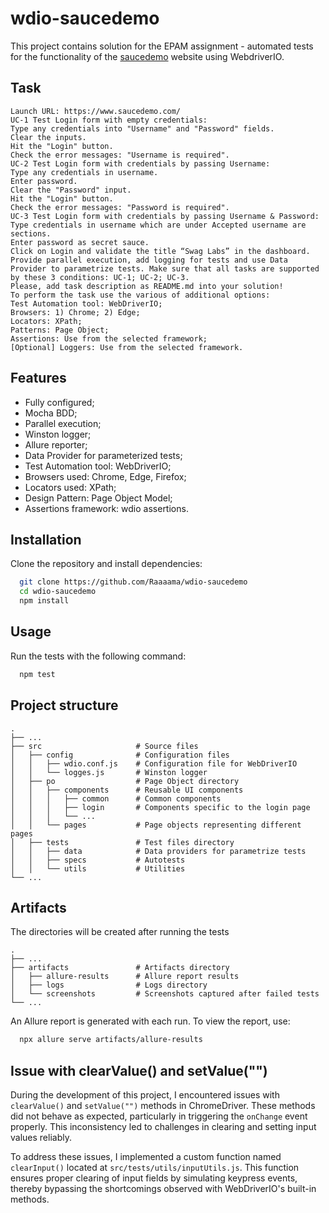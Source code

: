 # wdio-saucedemo

This project contains solution for the EPAM assignment - automated tests for the functionality of the [saucedemo](https://www.saucedemo.com/) website using WebdriverIO.

## Task

```
Launch URL: https://www.saucedemo.com/
UC-1 Test Login form with empty credentials:
Type any credentials into "Username" and "Password" fields.
Clear the inputs.
Hit the "Login" button.
Check the error messages: "Username is required".
UC-2 Test Login form with credentials by passing Username:
Type any credentials in username.
Enter password.
Clear the "Password" input.
Hit the "Login" button.
Check the error messages: "Password is required".
UC-3 Test Login form with credentials by passing Username & Password:
Type credentials in username which are under Accepted username are sections.
Enter password as secret sauce.
Click on Login and validate the title “Swag Labs” in the dashboard.
Provide parallel execution, add logging for tests and use Data Provider to parametrize tests. Make sure that all tasks are supported by these 3 conditions: UC-1; UC-2; UC-3.
Please, add task description as README.md into your solution!
To perform the task use the various of additional options:
Test Automation tool: WebDriverIO;
Browsers: 1) Chrome; 2) Edge;
Locators: XPath;
Patterns: Page Object;
Assertions: Use from the selected framework;
[Optional] Loggers: Use from the selected framework.
```

## Features

- Fully configured;
- Mocha BDD;
- Parallel execution;
- Winston logger;
- Allure reporter;
- Data Provider for parameterized tests;
- Test Automation tool: WebDriverIO;
- Browsers used: Chrome, Edge, Firefox;
- Locators used: XPath;
- Design Pattern: Page Object Model;
- Assertions framework: wdio assertions.

## Installation

Clone the repository and install dependencies:

```bash
  git clone https://github.com/Raaaama/wdio-saucedemo
  cd wdio-saucedemo
  npm install
```

## Usage

Run the tests with the following command:

```bash
  npm test
```

## Project structure

```
.
├── ...
├── src                     # Source files
│   ├── config              # Configuration files
│   │   ├── wdio.conf.js    # Configuration file for WebDriverIO
│   │   └── logges.js       # Winston logger
│   ├── po                  # Page Object directory
│   │   ├── components      # Reusable UI components
│   │   │   ├── common      # Common components
│   │   │   ├── login       # Components specific to the login page
│   │   │   └── ...
│   │   └── pages           # Page objects representing different pages
│   ├── tests               # Test files directory
│   │   ├── data            # Data providers for parametrize tests
│   │   ├── specs           # Autotests
│   │   └── utils           # Utilities
└── ...

```

## Artifacts

The directories will be created after running the tests

```
.
├── ...
├── artifacts               # Artifacts directory
│   ├── allure-results      # Allure report results
│   ├── logs                # Logs directory
│   └── screenshots         # Screenshots captured after failed tests
└── ...

```

An Allure report is generated with each run. To view the report, use:

```bash
  npx allure serve artifacts/allure-results
```

## Issue with clearValue() and setValue("")

During the development of this project, I encountered issues with `clearValue()` and `setValue("")` methods in ChromeDriver. These methods did not behave as expected, particularly in triggering the `onChange` event properly. This inconsistency led to challenges in clearing and setting input values reliably.

To address these issues, I implemented a custom function named `clearInput()` located at `src/tests/utils/inputUtils.js`. This function ensures proper clearing of input fields by simulating keypress events, thereby bypassing the shortcomings observed with WebDriverIO's built-in methods.
